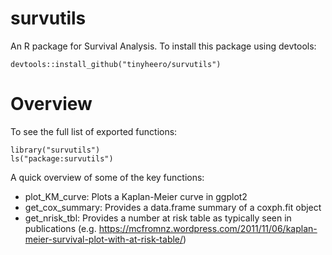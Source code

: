 # survutils

An R package for Survival Analysis. To install this package using devtools:

```{r}
devtools::install_github("tinyheero/survutils")
```

# Overview

To see the full list of exported functions:

```{r}
library("survutils")
ls("package:survutils")
```

A quick overview of some of the key functions:

* plot_KM_curve: Plots a Kaplan-Meier curve in ggplot2
* get_cox_summary: Provides a data.frame summary of a coxph.fit object
* get_nrisk_tbl: Provides a number at risk table as typically seen in publications (e.g. https://mcfromnz.wordpress.com/2011/11/06/kaplan-meier-survival-plot-with-at-risk-table/)
